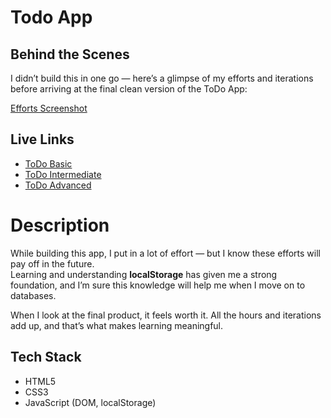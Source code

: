 # Todo App

## Behind the Scenes

I didn’t build this in one go — here’s a glimpse of my efforts and iterations  
before arriving at the final clean version of the ToDo App:

[Efforts Screenshot](./ToDo-Efforts.png)

## Live Links

-   [ToDo Basic](https://aniket23padalkar.github.io/ToDo-App/Basic/)
-   [ToDo Intermediate](https://aniket23padalkar.github.io/ToDo-App/Intermediate/)
-   [ToDo Advanced](https://aniket23padalkar.github.io/ToDo-App/Advanced/)

# Description

While building this app, I put in a lot of effort — but I know these efforts will pay off in the future.  
Learning and understanding **localStorage** has given me a strong foundation, and I’m sure this knowledge will help me when I move on to databases.

When I look at the final product, it feels worth it. All the hours and iterations add up, and that’s what makes learning meaningful.

## Tech Stack

-   HTML5
-   CSS3
-   JavaScript (DOM, localStorage)
